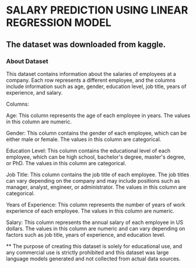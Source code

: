 # SALARY PREDICTION USING LINEAR REGRESSION MODEL
## The dataset was downloaded from kaggle.
### About Dataset

This dataset contains information about the salaries of employees at a company. Each row represents a different employee, and the columns include information such as age, gender, education level, job title, years of experience, and salary.

Columns:

Age: This column represents the age of each employee in years. The values in this column are numeric.

Gender: This column contains the gender of each employee, which can be either male or female. The values in this column are categorical.

Education Level: This column contains the educational level of each employee, which can be high school, bachelor's degree, master's degree, or PhD. The values in this column are categorical.

Job Title: This column contains the job title of each employee. The job titles can vary depending on the company and may include positions such as manager, analyst, engineer, or administrator. The values in this column are categorical.

Years of Experience: This column represents the number of years of work experience of each employee. The values in this column are numeric.

Salary: This column represents the annual salary of each employee in US dollars. The values in this column are numeric and can vary depending on factors such as job title, years of experience, and education level.

** The purpose of creating this dataset is solely for educational use, and any commercial use is strictly prohibited and this dataset was large language models generated and not collected from actual data sources.
